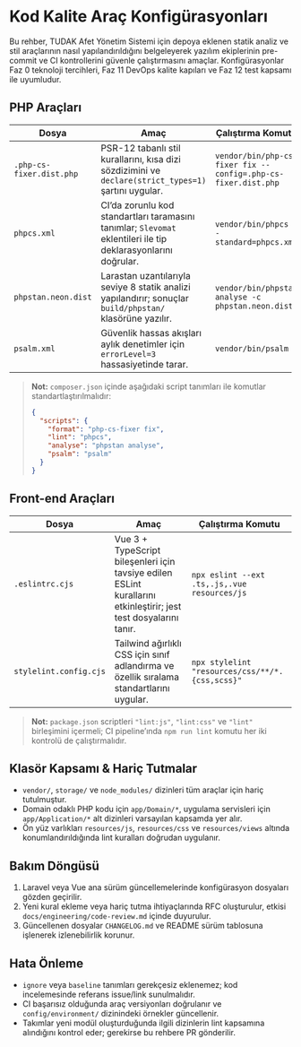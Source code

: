 # Kod Kalite Araç Konfigürasyonları

Bu rehber, TUDAK Afet Yönetim Sistemi için depoya eklenen statik analiz ve stil araçlarının nasıl yapılandırıldığını belgeleyerek
yazılım ekiplerinin pre-commit ve CI kontrollerini güvenle çalıştırmasını amaçlar. Konfigürasyonlar Faz 0 teknoloji tercihleri,
Faz 11 DevOps kalite kapıları ve Faz 12 test kapsamı ile uyumludur.

## PHP Araçları

| Dosya | Amaç | Çalıştırma Komutu |
| --- | --- | --- |
| `.php-cs-fixer.dist.php` | PSR-12 tabanlı stil kurallarını, kısa dizi sözdizimini ve `declare(strict_types=1)` şartını uygular. | `vendor/bin/php-cs-fixer fix --config=.php-cs-fixer.dist.php` |
| `phpcs.xml` | CI’da zorunlu kod standartları taramasını tanımlar; `Slevomat` eklentileri ile tip deklarasyonlarını doğrular. | `vendor/bin/phpcs --standard=phpcs.xml` |
| `phpstan.neon.dist` | Larastan uzantılarıyla seviye 8 statik analizi yapılandırır; sonuçlar `build/phpstan/` klasörüne yazılır. | `vendor/bin/phpstan analyse -c phpstan.neon.dist` |
| `psalm.xml` | Güvenlik hassas akışları aylık denetimler için `errorLevel=3` hassasiyetinde tarar. | `vendor/bin/psalm` |

> **Not:** `composer.json` içinde aşağıdaki script tanımları ile komutlar standartlaştırılmalıdır:
>
> ```json
> {
>   "scripts": {
>     "format": "php-cs-fixer fix",
>     "lint": "phpcs",
>     "analyse": "phpstan analyse",
>     "psalm": "psalm"
>   }
> }
> ```

## Front-end Araçları

| Dosya | Amaç | Çalıştırma Komutu |
| --- | --- | --- |
| `.eslintrc.cjs` | Vue 3 + TypeScript bileşenleri için tavsiye edilen ESLint kurallarını etkinleştirir; jest test dosyalarını tanır. | `npx eslint --ext .ts,.js,.vue resources/js` |
| `stylelint.config.cjs` | Tailwind ağırlıklı CSS için sınıf adlandırma ve özellik sıralama standartlarını uygular. | `npx stylelint "resources/css/**/*.{css,scss}"` |

> **Not:** `package.json` scriptleri `"lint:js"`, `"lint:css"` ve `"lint"` birleşimini içermeli; CI pipeline’ında `npm run lint`
> komutu her iki kontrolü de çalıştırmalıdır.

## Klasör Kapsamı & Hariç Tutmalar

- `vendor/`, `storage/` ve `node_modules/` dizinleri tüm araçlar için hariç tutulmuştur.
- Domain odaklı PHP kodu için `app/Domain/*`, uygulama servisleri için `app/Application/*` alt dizinleri varsayılan kapsamda yer alır.
- Ön yüz varlıkları `resources/js`, `resources/css` ve `resources/views` altında konumlandırıldığında lint kuralları doğrudan uygulanır.

## Bakım Döngüsü

1. Laravel veya Vue ana sürüm güncellemelerinde konfigürasyon dosyaları gözden geçirilir.
2. Yeni kural ekleme veya hariç tutma ihtiyaçlarında RFC oluşturulur, etkisi `docs/engineering/code-review.md` içinde duyurulur.
3. Güncellenen dosyalar `CHANGELOG.md` ve README sürüm tablosuna işlenerek izlenebilirlik korunur.

## Hata Önleme

- `ignore` veya `baseline` tanımları gerekçesiz eklenemez; kod incelemesinde referans issue/link sunulmalıdır.
- CI başarısız olduğunda araç versiyonları doğrulanır ve `config/environment/` dizinindeki örnekler güncellenir.
- Takımlar yeni modül oluşturduğunda ilgili dizinlerin lint kapsamına alındığını kontrol eder; gerekirse bu rehbere PR gönderilir.
